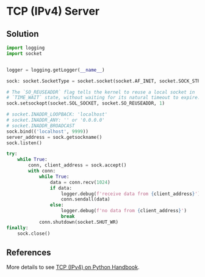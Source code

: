 # TCP (IPv4) Server

## Solution

```python
import logging
import socket


logger = logging.getLogger(__name__)

sock: socket.SocketType = socket.socket(socket.AF_INET, socket.SOCK_STREAM)

# The `SO_REUSEADDR` flag tells the kernel to reuse a local socket in
# `TIME_WAIT` state, without waiting for its natural timeout to expire.
sock.setsockopt(socket.SOL_SOCKET, socket.SO_REUSEADDR, 1)

# socket.INADDR_LOOPBACK: 'localhost'
# socket.INADDR_ANY: '' or '0.0.0.0'
# socket.INADDR_BROADCAST
sock.bind(('localhost', 9999))
server_address = sock.getsockname()
sock.listen()

try:
    while True:
        conn, client_address = sock.accept()
        with conn:
            while True:
                data = conn.recv(1024)
                if data:
                    logger.debug(f'receive data from {client_address}')
                    conn.sendall(data)
                else:
                    logger.debug(f'no data from {client_address}')
                    break
            conn.shutdown(socket.SHUT_WR)
finally:
    sock.close()
```

## References

More details to see [TCP (IPv4) on Python Handbook](https://leven-cn.github.io/python-handbook/recipes/core/tcp_ipv4).
